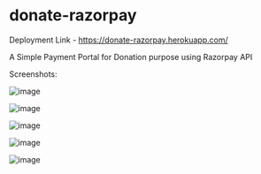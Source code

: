 # donate-razorpay


Deployment Link - https://donate-razorpay.herokuapp.com/

A Simple Payment Portal for Donation purpose using Razorpay API 

Screenshots:

![image](https://user-images.githubusercontent.com/95705856/154519431-f2023c16-cc19-42d4-9cd6-5d949fca0142.png)

![image](https://user-images.githubusercontent.com/95705856/154519585-deed1d34-ee4b-4cff-a4cb-3cf4a71c1537.png)

![image](https://user-images.githubusercontent.com/95705856/154519745-1a031d79-7117-414b-85a0-c031a43c165d.png)

![image](https://user-images.githubusercontent.com/95705856/154519865-f15128bb-e667-4002-8181-26f41c70fccc.png)

![image](https://user-images.githubusercontent.com/95705856/154520045-5588f921-ab70-47e3-885e-3d288316d9ad.png)
